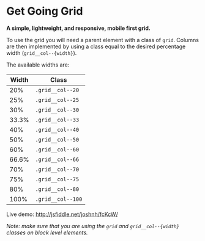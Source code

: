 Get Going Grid
==============

__A simple, lightweight, and responsive, mobile first grid.__

To use the grid you will need a parent element with a class of `grid`. Columns are then implemented by using a class equal to the desired percentage width (`grid__col--{width}`).

The available widths are:

| Width  | Class             |
| ------ | ----------------  |
| 20%    | `.grid__col--20`  |
| 25%    | `.grid__col--25`  |
| 30%    | `.grid__col--30`  |
| 33.3%  | `.grid__col--33`  |
| 40%    | `.grid__col--40`  |
| 50%    | `.grid__col--50`  |
| 60%    | `.grid__col--60`  |
| 66.6%  | `.grid__col--66`  |
| 70%    | `.grid__col--70`  |
| 75%    | `.grid__col--75`  |
| 80%    | `.grid__col--80`  |
| 100%   | `.grid__col--100` |

Live demo: http://jsfiddle.net/joshnh/fcKcW/

_Note: make sure that you are using the `grid` and `grid__col--{width}` classes on block level elements._